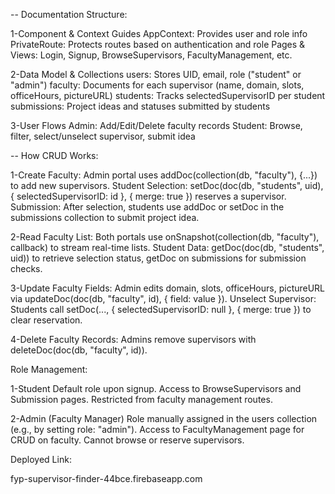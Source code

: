 -- Documentation Structure:

1-Component & Context Guides
   AppContext: Provides user and role info
   PrivateRoute: Protects routes based on authentication and role
   Pages & Views: Login, Signup, BrowseSupervisors, FacultyManagement, etc.

2-Data Model & Collections
   users: Stores UID, email, role ("student" or "admin")
   faculty: Documents for each supervisor (name, domain, slots, officeHours, pictureURL)
   students: Tracks selectedSupervisorID per student
   submissions: Project ideas and statuses submitted by students

3-User Flows
   Admin: Add/Edit/Delete faculty records
   Student: Browse, filter, select/unselect supervisor, submit idea


-- How CRUD Works:

1-Create
   Faculty: Admin portal uses addDoc(collection(db, "faculty"), {...}) to add new supervisors.
   Student Selection: setDoc(doc(db, "students", uid), { selectedSupervisorID: id }, { merge: true }) reserves a supervisor.
   Submission: After selection, students use addDoc or setDoc in the submissions collection to submit project idea.

2-Read
   Faculty List: Both portals use onSnapshot(collection(db, "faculty"), callback) to stream real-time lists.
   Student Data: getDoc(doc(db, "students", uid)) to retrieve selection status, getDoc on submissions for submission checks.

3-Update
   Faculty Fields: Admin edits domain, slots, officeHours, pictureURL via updateDoc(doc(db, "faculty", id), { field: value }).
   Unselect Supervisor: Students call setDoc(..., { selectedSupervisorID: null }, { merge: true }) to clear reservation.

4-Delete
   Faculty Records: Admins remove supervisors with deleteDoc(doc(db, "faculty", id)).

Role Management:

1-Student
   Default role upon signup.
   Access to BrowseSupervisors and Submission pages.
   Restricted from faculty management routes.

 2-Admin (Faculty Manager)
   Role manually assigned in the users collection (e.g., by setting role: "admin").
   Access to FacultyManagement page for CRUD on faculty.
   Cannot browse or reserve supervisors.

Deployed Link:

fyp-supervisor-finder-44bce.firebaseapp.com
